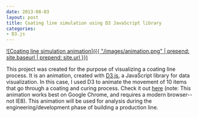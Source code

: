 ```yaml
---
date: 2013-08-03
layout: post
title: Coating line simulation using D3 JavaScript library
categories:
- D3.js
---
```


[![Coating line simulation animation]({{ "/images/animation.png" | prepend: site.baseurl | prepend: site.url }})](http://janmilosh.com/simulation)

This project was created for the purpose of visualizing a coating line process. It is an animation, created with [D3.js](http://d3.js), a JavaScript library for data visualization. In this case, I used D3 to animate the movement of 10 items that go through a coating and curing process. Check it out [here](http://janmilosh.com/simulation) (note: This animation works best on Google Chrome, and requires a modern browser--not IE8). This animation will be used for analysis during the engineering/development phase of building a production line.
